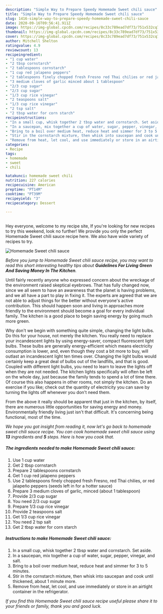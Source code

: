 ```yaml
---
description: "Simple Way to Prepare Speedy Homemade Sweet chili sauce"
title: "Simple Way to Prepare Speedy Homemade Sweet chili sauce"
slug: 1416-simple-way-to-prepare-speedy-homemade-sweet-chili-sauce
date: 2020-09-16T09:56:41.911Z
image: https://img-global.cpcdn.com/recipes/8c33c789ead7df73/751x532cq70/homemade-sweet-chili-sauce-recipe-main-photo.jpg
thumbnail: https://img-global.cpcdn.com/recipes/8c33c789ead7df73/751x532cq70/homemade-sweet-chili-sauce-recipe-main-photo.jpg
cover: https://img-global.cpcdn.com/recipes/8c33c789ead7df73/751x532cq70/homemade-sweet-chili-sauce-recipe-main-photo.jpg
author: Mitchell Shelton
ratingvalue: 4.9
reviewcount: 13
recipeingredient:
- "1 cup water"
- "2 tbsp cornstarch"
- "2 tablespoons cornstarch"
- "1 cup red jalapeno peppers"
- "2 tablespoons finely chopped fresh Fresno red Thai chilies or red jalapeo peppers seeds left in for a hotter sauce"
- "3 medium cloves of garlic minced about 1 tablespoon"
- "2/3 cup sugar"
- "2/3 cup sugar"
- "1/3 cup rice vinegar"
- "2 teaspoons salt"
- "1/3 cup rice vinegar"
- "2 tsp salt"
- "2 tbsp water for corn starch"
recipeinstructions:
- "In a small cup, whisk together 2 tbsp water and cornstarch. Set aside."
- "In a saucepan, mix together a cup of water, sugar, pepper, vinegar, and salt."
- "Bring to a boil over medium heat, reduce heat and simmer for 3 to 5 minutes."
- "Stir in the cornstarch mixture, then whisk into saucepan and cook until thickened, about 1 minute more."
- "Remove from heat, let cool, and use immediately or store in an airtight container in the refrigerator."
categories:
- Recipe
tags:
- homemade
- sweet
- chili

katakunci: homemade sweet chili 
nutrition: 227 calories
recipecuisine: American
preptime: "PT14M"
cooktime: "PT39M"
recipeyield: "3"
recipecategory: Dessert

---
```

<br>
Hey everyone, welcome to my recipe site, If you're looking for new recipes to try this weekend, look no further! We provide you only the perfect Homemade Sweet chili sauce recipe here. We also have wide variety of recipes to try.
<br>


![Homemade Sweet chili sauce](https://img-global.cpcdn.com/recipes/8c33c789ead7df73/751x532cq70/homemade-sweet-chili-sauce-recipe-main-photo.jpg)

<i>Before you jump to Homemade Sweet chili sauce recipe, you may want to read this short interesting healthy tips about 
<strong>Guidelines For Living Green And Saving Money In The Kitchen</strong>.</i>
</br>

Until fairly recently anyone who expressed concern about the wreckage of the environment raised skeptical eyebrows. That has fully changed now, since we all seem to have an awareness that the planet is having problems, and we all have a part to play in fixing it. The experts are agreed that we are not able to adjust things for the better without everyone's active contribution. This should happen soon and living in approaches more friendly to the environment should become a goal for every individual family. The kitchen is a good place to begin saving energy by going much more green.

Why don't we begin with something quite simple, changing the light bulbs. Do this for your house, not merely the kitchen. You really need to replace your incandescent lights by using energy-saver, compact fluorescent light bulbs. These bulbs are generally energy-efficient which means electricity consumption is lower, and, even though they cost a bit more to buy, will outlast an incandescent light ten times over. Changing the light bulbs would certainly keep a great deal of bulbs out of the landfills, and that is good. Coupled with different light bulbs, you need to learn to leave the lights off when they are not needed. The kitchen lights specifically will often be left on the whole day, just because the family tends to spend a lot of time there. Of course this also happens in other rooms, not simply the kitchen. Do an exercise if you like; check out the quantity of electricity you can save by turning the lights off whenever you don't need them.

From the above it really should be apparent that just in the kitchen, by itself, there are numerous little opportunities for saving energy and money. Environmentally friendly living just isn't that difficult. It's concerning being functional, most of the time.


<i>We hope you got insight from reading it, now let's go back to homemade sweet chili sauce recipe. You can cook homemade sweet chili sauce using <strong>13</strong> ingredients and <strong>5</strong> steps. Here is how you cook that.
</i>

##### The ingredients needed to make Homemade Sweet chili sauce:

1. Use 1 cup water
1. Get 2 tbsp cornstarch
1. Prepare 2 tablespoons cornstarch
1. Get 1 cup red jalapeno peppers
1. Use 2 tablespoons finely chopped fresh Fresno, red Thai chilies, or red jalapeño peppers (seeds left in for a hotter sauce)
1. Prepare 3 medium cloves of garlic, minced (about 1 tablespoon)
1. Provide 2/3 cup sugar
1. You need 2/3 cup sugar
1. Prepare 1/3 cup rice vinegar
1. Provide 2 teaspoons salt
1. Get 1/3 cup rice vinegar
1. You need 2 tsp salt
1. Get 2 tbsp water for corn starch


##### Instructions to make Homemade Sweet chili sauce:

1. In a small cup, whisk together 2 tbsp water and cornstarch. Set aside.
1. In a saucepan, mix together a cup of water, sugar, pepper, vinegar, and salt.
1. Bring to a boil over medium heat, reduce heat and simmer for 3 to 5 minutes.
1. Stir in the cornstarch mixture, then whisk into saucepan and cook until thickened, about 1 minute more.
1. Remove from heat, let cool, and use immediately or store in an airtight container in the refrigerator.


<i>If you find this Homemade Sweet chili sauce recipe useful please share it to your friends or family, thank you and good luck.</i>
